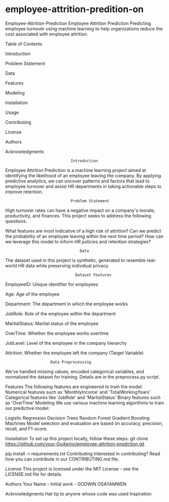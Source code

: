 # employee-attrition-predition-on
Employee-Attrition-Prediction
Employee Attrition Prediction
Predicting employee turnover using machine learning to help organizations reduce the cost associated with employee attrition.

Table of Contents

Introduction

Problem Statement

Data

Features

Modeling

Installation

Usage

Contributing

License

Authors

Acknowledgments

                                 Introduction
Employee Attrition Prediction is a machine learning project aimed at identifying the likelihood of an employee leaving the company. By applying predictive analytics, we can uncover patterns and factors that lead to employee turnover and assist HR departments in taking actionable steps to improve retention.
  
                                 Problem Statement   
High turnover rates can have a negative impact on a company's morale, productivity, and finances. This project seeks to address the following questions:

What features are most indicative of a high risk of attrition?
Can we predict the probability of an employee leaving within the next time period?
How can we leverage this model to inform HR policies and retention strategies?

                                     Data
The dataset used in this project is synthetic, generated to resemble real-world HR data while preserving individual privacy.

                                   Dataset Features
EmployeeID: Unique identifier for employees

Age: Age of the employee

Department: The department in which the employee works

JobRole: Role of the employee within the department

MaritalStatus: Marital status of the employee

OverTime: Whether the employee works overtime

JobLevel: Level of the employee in the company hierarchy

Attrition: Whether the employee left the company (Target Variable)

                        Data Preprocessing
We've handled missing values, encoded categorical variables, and normalized the dataset for training. Details are in the preprocess.py script.

Features
The following features are engineered to train the model:
Numerical features such as 'MonthlyIncome' and 'TotalWorkingYears'
Categorical features like 'JobRole' and 'MaritalStatus'
Binary features such as 'OverTime'
Modeling
We use various machine learning algorithms to train our predictive model:

Logistic Regression
Decision Trees
Random Forest
Gradient Boosting Machines
Model selection and evaluation are based on accuracy, precision, recall, and F1-score.

Installation
To set up this project locally, follow these steps:
git clone https://github.com/your-Godwino/employee-attrition-prediction.git

pip install -r requirements.txt
Contributing
Interested in contributing? Read how you can contribute in our CONTRIBUTING.md file.

License
This project is licensed under the MIT License - see the LICENSE.md file for details.

Authors
Your Name - Initial work - GODWIN OSAYAMWEN

Acknowledgments
Hat tip to anyone whose code was used
Inspiration

